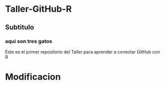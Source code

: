 # Taller-GitHub-R
## Subtitulo
### aqui son tres gatos
Este es el primer repositorio del Taller para aprender a conectar GitHub con R

# Modificacion

